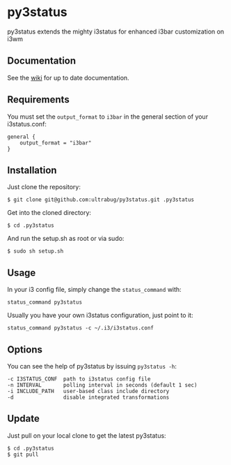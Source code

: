 py3status
=========

py3status extends the mighty i3status for enhanced i3bar customization on i3wm

## Documentation
See the [wiki](https://github.com/ultrabug/py3status/wiki) for up to date documentation.

## Requirements
You must set the `output_format` to `i3bar` in the general section of your i3status.conf:

    general {
        output_format = "i3bar"
    }

## Installation
Just clone the repository:

    $ git clone git@github.com:ultrabug/py3status.git .py3status

Get into the cloned directory:

    $ cd .py3status

And run the setup.sh as root or via sudo:

    $ sudo sh setup.sh

## Usage
In your i3 config file, simply change the `status_command` with:

    status_command py3status

Usually you have your own i3status configuration, just point to it:

    status_command py3status -c ~/.i3/i3status.conf

## Options
You can see the help of py3status by issuing `py3status -h`:

    -c I3STATUS_CONF  path to i3status config file
    -n INTERVAL       polling interval in seconds (default 1 sec)
    -i INCLUDE_PATH   user-based class include directory
    -d                disable integrated transformations

## Update
Just pull on your local clone to get the latest py3status:

    $ cd .py3status
    $ git pull
